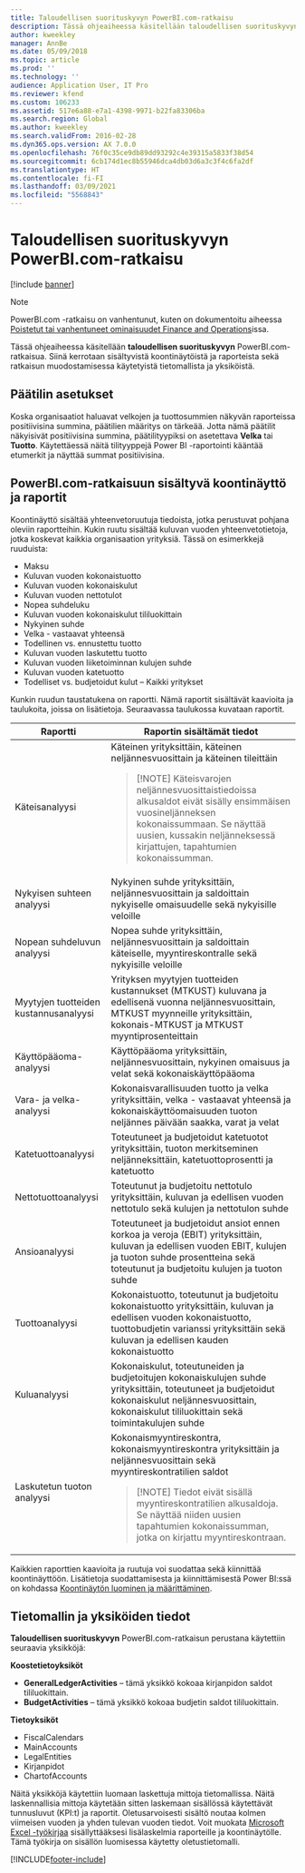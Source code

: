 ```yaml
---
title: Taloudellisen suorituskyvyn PowerBI.com-ratkaisu
description: Tässä ohjeaiheessa käsitellään taloudellisen suorituskyvyn PowerBI.com-ratkaisua.
author: kweekley
manager: AnnBe
ms.date: 05/09/2018
ms.topic: article
ms.prod: ''
ms.technology: ''
audience: Application User, IT Pro
ms.reviewer: kfend
ms.custom: 106233
ms.assetid: 517e6a88-e7a1-4398-9971-b22fa83306ba
ms.search.region: Global
ms.author: kweekley
ms.search.validFrom: 2016-02-28
ms.dyn365.ops.version: AX 7.0.0
ms.openlocfilehash: 76f0c35ce9db89dd93292c4e39315a5833f38d54
ms.sourcegitcommit: 6cb174d1ec8b55946dca4db03d6a3c3f4c6fa2df
ms.translationtype: HT
ms.contentlocale: fi-FI
ms.lasthandoff: 03/09/2021
ms.locfileid: "5568843"
---
```

# <a name="financial-performance-powerbicom-solution"></a>Taloudellisen suorituskyvyn PowerBI.com-ratkaisu

[!include [banner](../includes/banner.md)]

> [!NOTE]
> PowerBI.com -ratkaisu on vanhentunut, kuten on dokumentoitu aiheessa [Poistetut tai vanhentuneet ominaisuudet Finance and Operations](../migration-upgrade/deprecated-features.md#power-bi-content-packs-available-on-appsource)issa.

Tässä ohjeaiheessa käsitellään **taloudellisen suorituskyvyn** PowerBI.com-ratkaisua. Siinä kerrotaan sisältyvistä koontinäytöistä ja raporteista sekä ratkaisun muodostamisessa käytetyistä tietomallista ja yksiköistä.

## <a name="main-account-setup"></a>Päätilin asetukset
Koska organisaatiot haluavat velkojen ja tuottosummien näkyvän raporteissa positiivisina summina, päätilien määritys on tärkeää. Jotta nämä päätilit näkyisivät positiivisina summina, päätilityypiksi on asetettava **Velka** tai **Tuotto**. Käytettäessä näitä tilityyppejä Power BI -raportointi kääntää etumerkit ja näyttää summat positiivisina.

## <a name="dashboard-and-reports-that-are-included-in-the-powerbicom-solution"></a>PowerBI.com-ratkaisuun sisältyvä koontinäyttö ja raportit
Koontinäyttö sisältää yhteenvetoruutuja tiedoista, jotka perustuvat pohjana oleviin raportteihin. Kukin ruutu sisältää kuluvan vuoden yhteenvetotietoja, jotka koskevat kaikkia organisaation yrityksiä. Tässä on esimerkkejä ruuduista:

- Maksu
- Kuluvan vuoden kokonaistuotto
- Kuluvan vuoden kokonaiskulut
- Kuluvan vuoden nettotulot
- Nopea suhdeluku
- Kuluvan vuoden kokonaiskulut tililuokittain
- Nykyinen suhde
- Velka - vastaavat yhteensä
- Todellinen vs. ennustettu tuotto
- Kuluvan vuoden laskutettu tuotto
- Kuluvan vuoden liiketoiminnan kulujen suhde
- Kuluvan vuoden katetuotto
- Todelliset vs. budjetoidut kulut – Kaikki yritykset

Kunkin ruudun taustatukena on raportti. Nämä raportit sisältävät kaavioita ja taulukoita, joissa on lisätietoja. Seuraavassa taulukossa kuvataan raportit.

| Raportti                      | Raportin sisältämät tiedot |
|-----------------------------|--------------------------------------|
| Käteisanalyysi               | Käteinen yrityksittäin, käteinen neljännesvuosittain ja käteinen tileittäin<blockquote>[!NOTE] Käteisvarojen neljännesvuosittaistiedoissa alkusaldot eivät sisälly ensimmäisen vuosineljänneksen kokonaissummaan. Se näyttää uusien, kussakin neljänneksessä kirjattujen, tapahtumien kokonaissumman.</blockquote> |
| Nykyisen suhteen analyysi      | Nykyinen suhde yrityksittäin, neljännesvuosittain ja saldoittain nykyiselle omaisuudelle sekä nykyisille veloille |
| Nopean suhdeluvun analyysi        | Nopea suhde yrityksittäin, neljännesvuosittain ja saldoittain käteiselle, myyntireskontralle sekä nykyisille veloille |
| Myytyjen tuotteiden kustannusanalyysi | Yrityksen myytyjen tuotteiden kustannukset (MTKUST) kuluvana ja edellisenä vuonna neljännesvuosittain, MTKUST myynneille yrityksittäin, kokonais-MTKUST ja MTKUST myyntiprosenteittain |
| Käyttöpääoma-analyysi    | Käyttöpääoma yrityksittäin, neljännesvuosittain, nykyinen omaisuus ja velat sekä kokonaiskäyttöpääoma |
| Vara- ja velka-analyysi     | Kokonaisvarallisuuden tuotto ja velka yrityksittäin, velka - vastaavat yhteensä ja kokonaiskäyttöomaisuuden tuoton neljännes päivään saakka, varat ja velat |
| Katetuottoanalyysi      | Toteutuneet ja budjetoidut katetuotot yrityksittäin, tuoton merkitseminen neljänneksittäin, katetuottoprosentti ja katetuotto |
| Nettotuottoanalyysi         | Toteutunut ja budjetoitu nettotulo yrityksittäin, kuluvan ja edellisen vuoden nettotulo sekä kulujen ja nettotulon suhde |
| Ansioanalyysi           | Toteutuneet ja budjetoidut ansiot ennen korkoa ja veroja (EBIT) yrityksittäin, kuluvan ja edellisen vuoden EBIT, kulujen ja tuoton suhde prosentteina sekä toteutunut ja budjetoitu kulujen ja tuoton suhde |
| Tuottoanalyysi            | Kokonaistuotto, toteutunut ja budjetoitu kokonaistuotto yrityksittäin, kuluvan ja edellisen vuoden kokonaistuotto, tuottobudjetin varianssi yrityksittäin sekä kuluvan ja edellisen kauden kokonaistuotto |
| Kuluanalyysi            | Kokonaiskulut, toteutuneiden ja budjetoitujen kokonaiskulujen suhde yrityksittäin, toteutuneet ja budjetoidut kokonaiskulut neljännesvuosittain, kokonaiskulut tililuokittain sekä toimintakulujen suhde |
| Laskutetun tuoton analyysi     | Kokonaismyyntireskontra, kokonaismyyntireskontra yrityksittäin ja neljännesvuosittain sekä myyntireskontratilien saldot<blockquote>[!NOTE] Tiedot eivät sisällä myyntireskontratilien alkusaldoja. Se näyttää niiden uusien tapahtumien kokonaissumman, jotka on kirjattu myyntireskontraan.</blockquote> |

Kaikkien raporttien kaavioita ja ruutuja voi suodattaa sekä kiinnittää koontinäyttöön. Lisätietoja suodattamisesta ja kiinnittämisestä Power BI:ssä on kohdassa [Koontinäytön luominen ja määrittäminen](https://powerbi.microsoft.com/guided-learning/powerbi-learning-4-2-create-configure-dashboards).

## <a name="understanding-the-data-model-and-entities"></a>Tietomallin ja yksiköiden tiedot
**Taloudellisen suorituskyvyn** PowerBI.com-ratkaisun perustana käytettiin seuraavia yksikköjä:

**Koostetietoyksiköt**

- **GeneralLedgerActivities** – tämä yksikkö kokoaa kirjanpidon saldot tililuokittain.
- **BudgetActivities** – tämä yksikkö kokoaa budjetin saldot tililuokittain.

**Tietoyksiköt**

- FiscalCalendars
- MainAccounts
- LegalEntities
- Kirjanpidot
- ChartofAccounts

Näitä yksikköjä käytettiin luomaan laskettuja mittoja tietomallissa. Näitä laskennallisia mittoja käytetään sitten laskemaan sisällössä käytettävät tunnusluvut (KPI:t) ja raportit. Oletusarvoisesti sisältö noutaa kolmen viimeisen vuoden ja yhden tulevan vuoden tiedot. Voit muokata [Microsoft Excel -työkirjaa](https://docs.microsoft.com/dynamics/s-e/) sisällyttääksesi lisälaskelmia raporteille ja koontinäytölle. Tämä työkirja on sisällön luomisessa käytetty oletustietomalli.


[!INCLUDE[footer-include](../../../includes/footer-banner.md)]